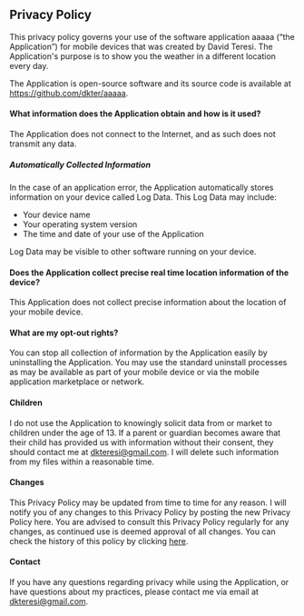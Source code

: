 ## Privacy Policy

This privacy policy governs your use of the software application aaaaa (“the Application”) for mobile devices that was created by David Teresi. The Application's purpose is to show you the weather in a different location every day.

The Application is open-source software and its source code is available at https://github.com/dkter/aaaaa.

#### What information does the Application obtain and how is it used?

The Application does not connect to the Internet, and as such does not transmit any data.

##### Automatically Collected Information

In the case of an application error, the Application automatically stores information on your device called Log Data. This Log Data may include:

* Your device name
* Your operating system version
* The time and date of your use of the Application

Log Data may be visible to other software running on your device.

#### Does the Application collect precise real time location information of the device?

This Application does not collect precise information about the location of your mobile device. 

#### What are my opt-out rights?

You can stop all collection of information by the Application easily by uninstalling the Application. You may use the standard uninstall processes as may be available as part of your mobile device or via the mobile application marketplace or network.

#### Children

I do not use the Application to knowingly solicit data from or market to children under the age of 13. If a parent or guardian becomes aware that their child has provided us with information without their consent, they should contact me at dkteresi@gmail.com. I will delete such information from my files within a reasonable time.

#### Changes

This Privacy Policy may be updated from time to time for any reason. I will notify you of any changes to this Privacy Policy by posting the new Privacy Policy here. You are advised to consult this Privacy Policy regularly for any changes, as continued use is deemed approval of all changes. You can check the history of this policy by clicking [here](https://github.com/dkter/aaaaa/blob/master/doc/privacy.md).

#### Contact

If you have any questions regarding privacy while using the Application, or have questions about my practices, please contact me via email at dkteresi@gmail.com.
